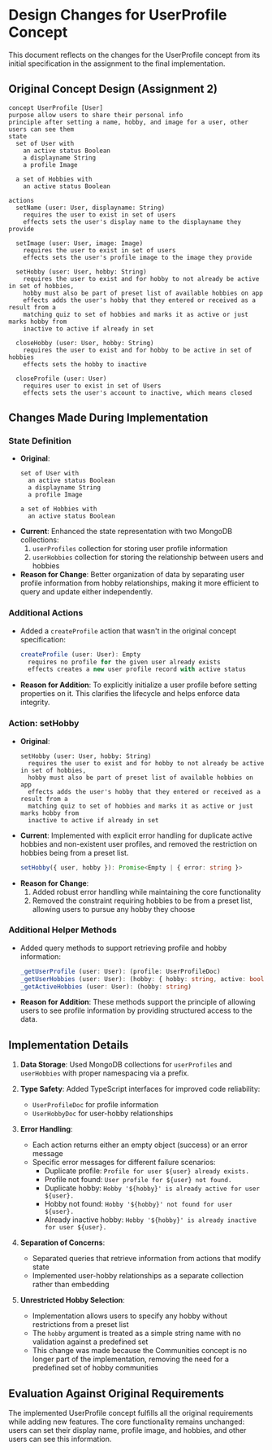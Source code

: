 # Design Changes for UserProfile Concept

This document reflects on the changes for the UserProfile concept from its initial specification in the assignment to the final implementation.

## Original Concept Design (Assignment 2)

```
concept UserProfile [User]
purpose allow users to share their personal info
principle after setting a name, hobby, and image for a user, other users can see them
state 
  set of User with
    an active status Boolean
    a displayname String
    a profile Image

  a set of Hobbies with
    an active status Boolean

actions
  setName (user: User, displayname: String)
    requires the user to exist in set of users
    effects sets the user's display name to the displayname they provide

  setImage (user: User, image: Image)
    requires the user to exist in set of users
    effects sets the user's profile image to the image they provide

  setHobby (user: User, hobby: String)
    requires the user to exist and for hobby to not already be active in set of hobbies, 
    hobby must also be part of preset list of available hobbies on app
    effects adds the user's hobby that they entered or received as a result from a
    matching quiz to set of hobbies and marks it as active or just marks hobby from
    inactive to active if already in set

  closeHobby (user: User, hobby: String)
    requires the user to exist and for hobby to be active in set of hobbies
    effects sets the hobby to inactive

  closeProfile (user: User)
    requires user to exist in set of Users
    effects sets the user's account to inactive, which means closed
```

## Changes Made During Implementation

### State Definition
- **Original**: 
  ```
  set of User with
    an active status Boolean
    a displayname String
    a profile Image

  a set of Hobbies with
    an active status Boolean
  ```
- **Current**: Enhanced the state representation with two MongoDB collections:
  1. `userProfiles` collection for storing user profile information
  2. `userHobbies` collection for storing the relationship between users and hobbies
- **Reason for Change**: Better organization of data by separating user profile information from hobby relationships, making it more efficient to query and update either independently.

### Additional Actions
- Added a `createProfile` action that wasn't in the original concept specification:
  ```typescript
  createProfile (user: User): Empty
    requires no profile for the given user already exists
    effects creates a new user profile record with active status
  ```
- **Reason for Addition**: To explicitly initialize a user profile before setting properties on it. This clarifies the lifecycle and helps enforce data integrity.

### Action: setHobby
- **Original**: 
  ```
  setHobby (user: User, hobby: String)
    requires the user to exist and for hobby to not already be active in set of hobbies, 
    hobby must also be part of preset list of available hobbies on app
    effects adds the user's hobby that they entered or received as a result from a
    matching quiz to set of hobbies and marks it as active or just marks hobby from
    inactive to active if already in set
  ```
- **Current**: Implemented with explicit error handling for duplicate active hobbies and non-existent user profiles, and removed the restriction on hobbies being from a preset list.
  ```typescript
  setHobby({ user, hobby }): Promise<Empty | { error: string }>
  ```
- **Reason for Change**: 
  1. Added robust error handling while maintaining the core functionality
  2. Removed the constraint requiring hobbies to be from a preset list, allowing users to pursue any hobby they choose

### Additional Helper Methods
- Added query methods to support retrieving profile and hobby information:
  ```typescript
  _getUserProfile (user: User): (profile: UserProfileDoc)
  _getUserHobbies (user: User): (hobby: { hobby: string, active: boolean })
  _getActiveHobbies (user: User): (hobby: string)
  ```
- **Reason for Addition**: These methods support the principle of allowing users to see profile information by providing structured access to the data.

## Implementation Details

1. **Data Storage**: Used MongoDB collections for `userProfiles` and `userHobbies` with proper namespacing via a prefix.

2. **Type Safety**: Added TypeScript interfaces for improved code reliability:
   - `UserProfileDoc` for profile information
   - `UserHobbyDoc` for user-hobby relationships

3. **Error Handling**:
   - Each action returns either an empty object (success) or an error message
   - Specific error messages for different failure scenarios:
     - Duplicate profile: `Profile for user ${user} already exists.`
     - Profile not found: `User profile for ${user} not found.`
     - Duplicate hobby: `Hobby '${hobby}' is already active for user ${user}.`
     - Hobby not found: `Hobby '${hobby}' not found for user ${user}.`
     - Already inactive hobby: `Hobby '${hobby}' is already inactive for user ${user}.`

4. **Separation of Concerns**:
   - Separated queries that retrieve information from actions that modify state
   - Implemented user-hobby relationships as a separate collection rather than embedding

5. **Unrestricted Hobby Selection**:
   - Implementation allows users to specify any hobby without restrictions from a preset list
   - The `hobby` argument is treated as a simple string name with no validation against a predefined set
   - This change was made because the Communities concept is no longer part of the implementation, removing the need for a predefined set of hobby communities

## Evaluation Against Original Requirements

The implemented UserProfile concept fulfills all the original requirements while adding new features. The core functionality remains unchanged: users can set their display name, profile image, and hobbies, and other users can see this information.
